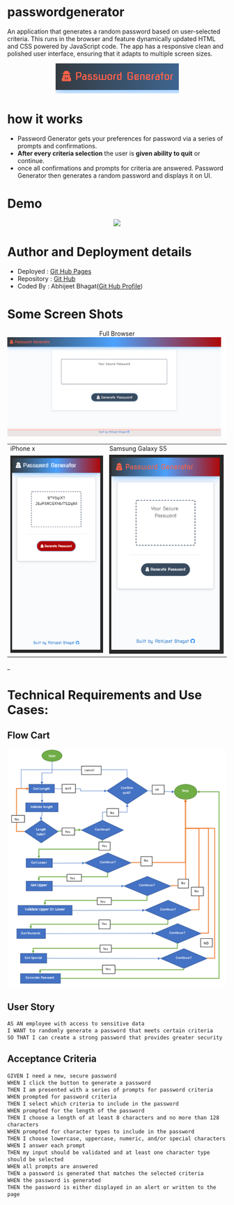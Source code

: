 # passwordgenerator

 An application that generates a random password based on user-selected criteria. This runs in the browser and feature dynamically updated HTML and CSS powered by JavaScript code. The app has a responsive clean and polished user interface, ensuring that it adapts to multiple screen sizes.

 <div align="center">
 <img src="assets/logo.png"/>
 </div>

# how it works

 * Password Generator gets your preferences for password via a series of prompts and confirmations.
* **After every criteria selection** the user is **given ability to quit** or continue.
* once all confirmations and prompts for criteria are answered. Password Generator then generates a random password and displays it on UI.

# Demo

 <div align="center">
 <img src="assets/demo.gif"/>
 </div>

# Author and Deployment details
* Deployed : [Git Hub Pages](https://bhagatabhijeet.github.io/passwordgenerator/index.html)
* Repository : [Git Hub](https://github.com/bhagatabhijeet/passwordgenerator)
* Coded By : Abhijeet Bhagat([Git Hub Profile](https://github.com/bhagatabhijeet))

# Some Screen Shots
<div align="center">
Full Browser
 <img src="assets/full_browser.png"/>
 <table>
 <tr>
 <td>iPhone x</td><td>Samsung Galaxy S5</td>
 </tr>
 <tr>
 <td><img src="assets/iphone.png"/></td>
 <td><img src="assets/galaxys5.png"/></td>
 </tr>
 </table>
 </div>_

# Technical Requirements and Use Cases:

## Flow Cart

 <div align="center">
 <img src="assets/flow_chart.png"/>
 </div>

## User Story

```
AS AN employee with access to sensitive data
I WANT to randomly generate a password that meets certain criteria
SO THAT I can create a strong password that provides greater security
```

## Acceptance Criteria

```
GIVEN I need a new, secure password
WHEN I click the button to generate a password
THEN I am presented with a series of prompts for password criteria
WHEN prompted for password criteria
THEN I select which criteria to include in the password
WHEN prompted for the length of the password
THEN I choose a length of at least 8 characters and no more than 128 characters
WHEN prompted for character types to include in the password
THEN I choose lowercase, uppercase, numeric, and/or special characters
WHEN I answer each prompt
THEN my input should be validated and at least one character type should be selected
WHEN all prompts are answered
THEN a password is generated that matches the selected criteria
WHEN the password is generated
THEN the password is either displayed in an alert or written to the page
```